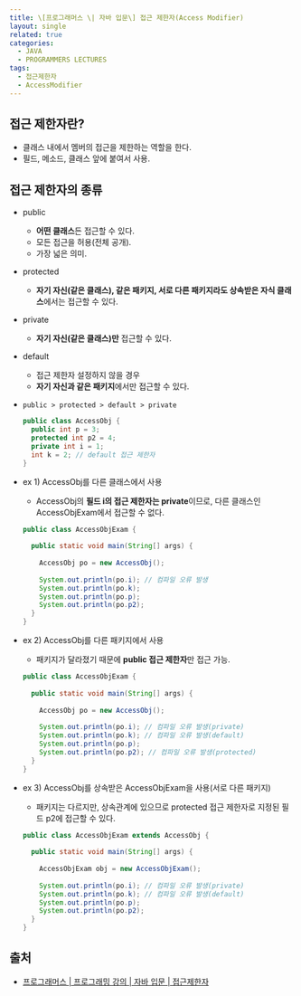 ```yaml
---
title: \[프로그래머스 \| 자바 입문\] 접근 제한자(Access Modifier)
layout: single
related: true
categories:
  - JAVA
  - PROGRAMMERS LECTURES
tags:
  - 접근제한자
  - AccessModifier
---
```


## 접근 제한자란?
- 클래스 내에서 멤버의 접근을 제한하는 역할을 한다.
- 필드, 메소드, 클래스 앞에 붙여서 사용.

## 접근 제한자의 종류
- public
  - **어떤 클래스**든 접근할 수 있다.
  - 모든 접근을 허용(전체 공개).
  - 가장 넓은 의미.
- protected
  - **자기 자신(같은 클래스), 같은 패키지, 서로 다른 패키지라도 상속받은 자식 클래스**에서는 접근할 수 있다.
- private
  - **자기 자신(같은 클래스)만** 접근할 수 있다.
- default
  - 접근 제한자 설정하지 않을 경우
  - **자기 자신과 같은 패키지**에서만 접근할 수 있다.  
- `public > protected > default > private`

  ```java
  public class AccessObj {
    public int p = 3;
    protected int p2 = 4;
    private int i = 1;
    int k = 2; // default 접근 제한자
  }
  ```
  
- ex 1) AccessObj를 다른 클래스에서 사용
  - AccessObj의 **필드 i의 접근 제한자는 private**이므로, 다른 클래스인 AccessObjExam에서 접근할 수 없다.
  
  ```java
  public class AccessObjExam {
 
    public static void main(String[] args) {
    
      AccessObj po = new AccessObj();
      
      System.out.println(po.i); // 컴파일 오류 발생
      System.out.println(po.k);
      System.out.println(po.p);
      System.out.println(po.p2);
    }
  }
  ```
  
- ex 2) AccessObj를 다른 패키지에서 사용
  - 패키지가 달라졌기 때문에 **public 접근 제한자**만 접근 가능.
  
  ```java
  public class AccessObjExam {
 
    public static void main(String[] args) {
    
      AccessObj po = new AccessObj();
      
      System.out.println(po.i); // 컴파일 오류 발생(private)
      System.out.println(po.k); // 컴파일 오류 발생(default)
      System.out.println(po.p);
      System.out.println(po.p2); // 컴파일 오류 발생(protected)
    }
  }
  ```
  
- ex 3) AccessObj를 상속받은 AccessObjExam을 사용(서로 다른 패키지)
  - 패키지는 다르지만, 상속관계에 있으므로 protected 접근 제한자로 지정된 필드 p2에 접근할 수 있다.

  ```java
  public class AccessObjExam extends AccessObj {
    
    public static void main(String[] args) {
    
      AccessObjExam obj = new AccessObjExam();
      
      System.out.println(po.i); // 컴파일 오류 발생(private)
      System.out.println(po.k); // 컴파일 오류 발생(default)
      System.out.println(po.p);
      System.out.println(po.p2);
    }
  }
  ```

## 출처
- [프로그래머스 \| 프로그래밍 강의 \| 자바 입문 \| 접근제한자](https://programmers.co.kr/learn/courses/5/lessons/187)
